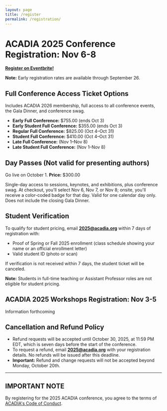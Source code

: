 ```yaml
---
layout: page
title: /register
permalink: /registration/
---
```


# ACADIA 2025 Conference Registration: Nov 6-8

**[Register on Eventbrite!](https://acadia2025conference.eventbrite.com)**

**Note:** Early registration rates are available through September 26.

## Full Conference Access Ticket Options

Includes ACADIA 2026 membership, full access to all conference events, the Gala Dinner, and conference swag.

- **Early Full Conference:** $755.00 (ends Oct 3)
- **Early Student Full Conference:** $355.00 (ends Oct 3)
- **Regular Full Conference:** $825.00 (Oct 4–Oct 31)
- **Student Full Conference:** $410.00 (Oct 4–Oct 31)
- **Late Full Conference:** (Nov 1–Nov 8)
- **Late Student Full Conference:** (Nov 1–Nov 8)

## Day Passes (Not valid for presenting authors)

Go live on October 1. **Price:** $300.00

Single-day access to sessions, keynotes, and exhibitions, plus conference swag. At checkout, you'll select Nov 6, Nov 7, or Nov 8; onsite, you'll receive a color-coded badge for that day. Valid for one calendar day only. Does not include the closing Gala Dinner.

## Student Verification

To qualify for student pricing, email **2025@acadia.org** within 7 days of registration with:

- Proof of Spring or Fall 2025 enrollment (class schedule showing your name or an official enrollment letter)
- Valid student ID (photo or scan)

If verification is not received within 7 days, the student ticket will be canceled.

**Note:** Students in full-time teaching or Assistant Professor roles are not eligible for student pricing.

## ACADIA 2025 Workshops Registration: Nov 3-5

Information forthcoming

## Cancellation and Refund Policy

- Refund requests will be accepted until October 30, 2025, at 11:59 PM EDT, which is seven days before the start of the conference.
- To request a refund, email **2025@acadia.org** with your registration details. No refunds will be issued after this deadline.
- **Important:** Refund and change requests will not be accepted beyond Monday, October 20th.

---

## IMPORTANT NOTE

By registering for the 2025 ACADIA conference, you agree to the terms of [ACADIA's Code of Conduct](http://old.acadia.org/content/organization#code_of%20conduct). 